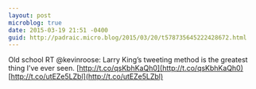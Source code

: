 ```yaml
---
layout: post
microblog: true
date: 2015-03-19 21:51 -0400
guid: http://padraic.micro.blog/2015/03/20/t578735645222428672.html
---
```

Old school RT @kevinroose: Larry King’s tweeting method is the greatest thing I’ve ever seen. [http://t.co/qsKbhKaQh0](http://t.co/qsKbhKaQh0) [http://t.co/utEZe5LZbl](http://t.co/utEZe5LZbl)
